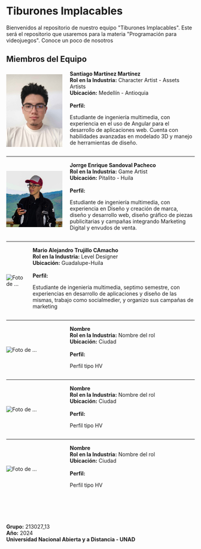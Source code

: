# Tiburones Implacables

Bienvenidos al repositorio de nuestro equipo "Tiburones Implacables". Este será el repositorio que usaremos para la materia "Programación para videojuegos". Conoce un poco de nosotros

## Miembros del Equipo

<div style="display: flex; align-items: center;">
    <img src="readmeAssets/pic_santiago.jpg" alt="Foto de Santiago Martínez" width="150" style="margin-right: 20px;"/>
    <div>
 <strong>Santiago Martínez Martínez</strong><br/>
        <strong>Rol en la Industria:</strong> Character Artist - Assets Artists<br/>
        <strong>Ubicación:</strong> Medellín - Antioquia<br/><br/>
        <strong>Perfil:</strong>  
        <p>Estudiante de ingeniería multimedia, con experiencia en el uso de Angular para el desarrollo de aplicaciones web. Cuenta con habilidades avanzadas en modelado 3D y manejo de herramientas de diseño.</p>
    </div>
</div>

---

<div style="display: flex; align-items: center;">
    <img src="readmeAssets/Jorge Sandoval.JPG" alt="Foto de ..." width="150" style="margin-right: 20px;"/>
    <div>
        <strong>Jorrge Enrique Sandoval Pacheco</strong><br/>
        <strong>Rol en la Industria:</strong> Game Artist<br/>
        <strong>Ubicación:</strong> Pitalito - Huila <br/><br/>
        <strong>Perfil:</strong>  
        <p>Estudiante de ingeniería multimedia, con experiencia  en Diseño y creación de marca, diseño y desarrollo web, diseño gráfico de piezas publicitarias y campañas integrando Marketing Digital y envudos de venta.</p>
    </div>
</div>

---

<div style="display: flex; align-items: center;">
    <img src="readmeAssets/" alt="Foto de ..." width="150" style="margin-right: 20px;"/>
    <div>
        <strong>Mario Alejandro Trujillo CAmacho</strong><br/>
        <strong>Rol en la Industria:</strong> Level Designer<br/>
        <strong>Ubicación:</strong> Guadalupe-Huila<br/><br/>
        <strong>Perfil:</strong>  
        <p>Estudiante de ingenieria multimedia, septimo semestre, con experiencias en desarrollo de aplicaciones y diseño de las mismas, trabajo como socialmedier, y organizo sus campañas de marketing</p>
    </div>
</div>

---

<div style="display: flex; align-items: center;">
    <img src="readmeAssets/" alt="Foto de ..." width="150" style="margin-right: 20px;"/>
    <div>
        <strong>Nombre</strong><br/>
        <strong>Rol en la Industria:</strong> Nombre del rol<br/>
        <strong>Ubicación:</strong> Ciudad<br/><br/>
        <strong>Perfil:</strong>  
        <p>Perfil tipo HV</p>
    </div>
</div>

---

<div style="display: flex; align-items: center;">
    <img src="readmeAssets/" alt="Foto de ..." width="150" style="margin-right: 20px;"/>
    <div>
        <strong>Nombre</strong><br/>
        <strong>Rol en la Industria:</strong> Nombre del rol<br/>
        <strong>Ubicación:</strong> Ciudad<br/><br/>
        <strong>Perfil:</strong>  
        <p>Perfil tipo HV</p>
    </div>
</div>

---

<div style="display: flex; align-items: center;">
    <img src="readmeAssets/" alt="Foto de ..." width="150" style="margin-right: 20px;"/>
    <div>
        <strong>Nombre</strong><br/>
        <strong>Rol en la Industria:</strong> Nombre del rol<br/>
        <strong>Ubicación:</strong> Ciudad<br/><br/>
        <strong>Perfil:</strong>  
        <p>Perfil tipo HV</p>
    </div>
</div>

<div style="margin: 5rem auto 0 auto">
    <strong>Grupo:</strong> 213027_13 <br/>
    <strong>Año:</strong> 2024 <br/>
    <strong>Universidad Nacional Abierta y a Distancia - UNAD</strong><br/>
</div>

